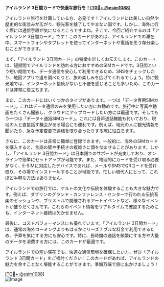**アイルランド 3日間カードで快適な旅行を！[[TG💪+ @esim1088](https://t.me/s/esim1088)]**

アイルランド旅行を計画している方、必見です！アイルランドには美しい自然や歴史的な街並みが広がり、観光客を魅了してやまない国です。しかし、海外に行く際には通信手段が気になるところですよね。そこで、今回ご紹介するのは「アイルランド 3日間カード」です！このカードがあれば、アイルランドでの滞在中、スマートフォンやタブレットを使ってインターネットや電話を思う存分楽しむことができます。

まず、「アイルランド 3日間カード」の特徴を詳しくお伝えします。このカードは、短期間でアイルランドを訪れる方におすすめのSIMカードです。3日間という短い期間でも、データ通信を安心して利用できるため、SNSをチェックしたり、地図アプリで道を調べたりと、旅の楽しみを広げてくれるでしょう。特に観光地では、インターネット接続がないと不便を感じることも多いため、このカードは非常に役立ちます。

また、このカードにはいくつかのタイプがあります。一つは「データ専用SIMカード」。これはデータ通信のみを使用したい方にお勧めです。旅行中に写真や動画をたくさん撮影し、クラウドにアップロードしたい方には最適です。そしてもう一つは「データ＋通話SIMカード」。これには音声通話機能も付いており、現地の人と直接話す機会がある場合にも便利です。例えば、地元の人に観光情報を聞いたり、急な予定変更で連絡を取り合ったりする際に役立ちます。

さらに、このカードは非常に簡単に登録できます。一般的に、海外のSIMカードを購入すると、言語の壁や手続きの複雑さに頭を悩ませることがあります。しかし、「アイルランド 3日間カード」は日本語でのサポートが充実しており、オンラインで簡単にセットアップが可能です。また、物理的にカードを受け取る必要がなく、E-SIMに対応したデバイスであれば、メールやSMSでQRコードを受け取り、その場でインストールすることが可能です。忙しい現代人にとって、これほど手軽な方法はありません。

アイルランドでの旅行では、ケルトの文化や伝統を体験することも大きな魅力です。例えば、ダブリンのグランド・カンファレンス・センターで行われる伝統音楽のセッションや、ブリストルで開催されるアートイベントなど、様々なイベントが盛りだくさんです。これらのイベント情報をリアルタイムで確認するためにも、インターネット接続は欠かせません。

最後に、コストパフォーマンスにも優れています。「アイルランド 3日間カード」は、通常の海外ローミングよりもはるかにリーズナブルな料金で利用できるため、予算を気にする方にも安心です。特に、長時間の通話を頻繁にする方や大量のデータを消費する方には、このカードが最適です。

アイルランドでの短い滞在でも、快適な通信環境を確保したい方、ぜひ「アイルランド 3日間カード」をご検討ください！このカードがあれば、アイルランドの魅力を余すことなく堪能することができます。準備万端で旅に出かけましょう！

[[TG💪+ @esim1088](https://t.me/s/esim1088)]  
![Image](https://i.postimg.cc/Y0z9fWf4/image.png)